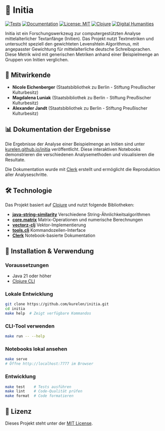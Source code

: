 # 📜 Initia

[![Tests](https://github.com/kurelen/initia/workflows/Run%20tests/badge.svg)](https://github.com/kurelen/initia/actions)
[![Documentation](https://github.com/kurelen/initia/workflows/Build%20and%20Deploy%20Docs/badge.svg)](https://kurelen.github.io/initia/)
[![License: MIT](https://img.shields.io/badge/License-MIT-yellow.svg)](https://opensource.org/licenses/MIT)
[![Clojure](https://img.shields.io/badge/Clojure-1.12.1-blue.svg)](https://clojure.org/)
[![Digital Humanities](https://img.shields.io/badge/Digital-Humanities-purple.svg)](#)

Initia ist ein Forschungswerkzeug zur computergestützten Analyse 
mittelalterlicher Textanfänge (Initien). Das Projekt nutzt Textmetriken 
und untersucht speziell den gewichteten Levenshtein Algorithmus, mit 
angepasster Gewichtung für mittelalterliche deutsche Schreibsprachen. 
Diese Metrik wird mit generischen Metriken anhand einer Beispielmenge an 
Gruppen von Initien verglichen.

## 👥 Mitwirkende

- **Nicole Eichenberger** (Staatsbibliothek zu Berlin - Stiftung Preußischer Kulturbesitz)
- **Magdalena Luniak** (Staatsbibliothek zu Berlin - Stiftung Preußischer Kulturbesitz)
- **Alexander Jandt** (Staatsbibliothek zu Berlin - Stiftung Preußischer Kulturbesitz)

## 📊 Dokumentation der Ergebnisse

Die Ergebnisse der Analyse einer Beispielmenge an Initien sind unter 
[kurelen.github.io/initia](https://kurelen.github.io/initia/) 
veröffentlicht. Diese interaktiven Notebooks demonstrieren die 
verschiedenen Analysemethoden und visualisieren die Resultate.

Die Dokumentation wurde mit [Clerk](https://github.com/nextjournal/clerk) 
erstellt und ermöglicht die Reproduktion aller Analyseschritte.

## 🛠️ Technologie

Das Projekt basiert auf [Clojure](https://clojure.org/) und nutzt folgende 
Bibliotheken:

- **[java-string-similarity](https://github.com/tdebatty/java-string-similarity)** 
  Verschiedene String-Ähnlichkeitsalgorithmen
- **[core.matrix](https://github.com/mikera/core.matrix)** 
  Matrix-Operationen und numerische Berechnungen
- **[vectorz-clj](https://github.com/mikera/vectorz-clj)** 
  Vektor-Implementierung
- **[tools.cli](https://github.com/clojure/tools.cli)** 
  Kommandozeilen-Interface
- **[Clerk](https://github.com/nextjournal/clerk)** 
  Notebook-basierte Dokumentation

## 🚀 Installation & Verwendung

### Voraussetzungen
- Java 21 oder höher
- [Clojure CLI](https://clojure.org/guides/install_clojure)

### Lokale Entwicklung
```bash
git clone https://github.com/kurelen/initia.git
cd initia
make help  # Zeigt verfügbare Kommandos
```

### CLI-Tool verwenden
```bash
make run -- --help
```

### Notebooks lokal ansehen
```bash
make serve
# Öffne http://localhost:7777 im Browser
```

### Entwicklung
```bash
make test    # Tests ausführen
make lint    # Code-Qualität prüfen  
make format  # Code formatieren
```

## 📄 Lizenz

Dieses Projekt steht unter der [MIT License](LICENSE).

